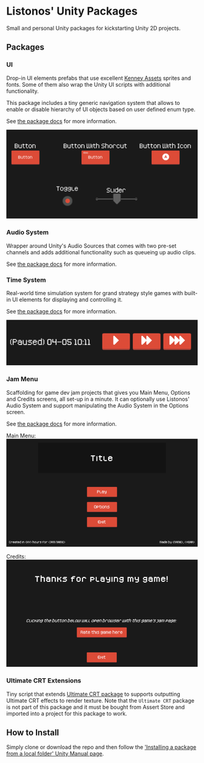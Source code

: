 # Listonos' Unity Packages
Small and personal Unity packages for kickstarting Unity 2D projects.

## Packages

### UI

Drop-in UI elements prefabs that use excellent [Kenney Assets](https://www.kenney.nl/assets) sprites and fonts. Some of them also wrap the Unity UI scripts with additional functionality.

This package includes a tiny generic navigation system that allows to enable or disable hierarchy of UI objects based on user defined enum type.

See [the package docs](com.listonos.ui/Documentation/ListonosUI.md) for more information.

![UI elements preview](com.listonos.ui/Documentation/UIElementsPreview.PNG)

### Audio System

Wrapper around Unity's Audio Sources that comes with two pre-set channels and adds additional functionality such as queueing up audio clips.

See [the package docs](com.listonos.audiosystem/Documentation/ListonosAudioSystem.md) for more information.

### Time System

Real-world time simulation system for grand strategy style games with built-in UI elements for displaying and controlling it.

See [the package docs](com.listonos.timesystem/Documentation/ListonosTimeSystem.md) for more information.

![Time System UI elements](com.listonos.timesystem/Documentation/timeControlsPreview.PNG)

### Jam Menu

Scaffolding for game dev jam projects that gives you Main Menu, Options and Credits screens, all set-up in a minute. It can optionally use Listonos' Audio System and support manipulating the Audio System in the Options screen.

See [the package docs](com.listonos.jammenu/Documentation/ListonosJamMenu.md) for more information.

Main Menu:
![Jam Menu - Main Menu](com.listonos.jammenu/Documentation/MainMenuPreview.png)

Credits:
![Jam Menu - Credits Menu](com.listonos.jammenu/Documentation/CreditsPreview.png)

### Ultimate CRT Extensions

Tiny script that extends [Ultimate CRT package](https://assetstore.unity.com/packages/vfx/shaders/fullscreen-camera-effects/ultimate-crt-80048) to supports outputting Ultimate CRT effects to render texture. Note that the `Ultimate CRT` package is not part of this package and it must be bought from Assert Store and imported into a project for this package to work.

## How to Install

Simply clone or download the repo and then follow the ['Installing a package from a local folder' Unity Manual page](https://docs.unity3d.com/Manual/upm-ui-local.html).